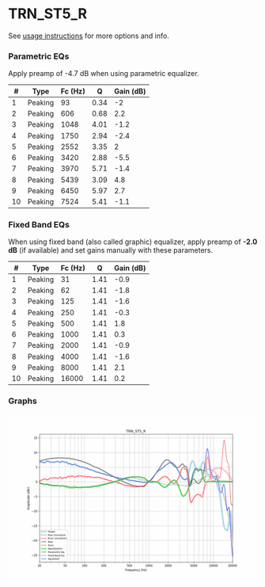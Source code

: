 # TRN_ST5_R
See [usage instructions](https://github.com/jaakkopasanen/AutoEq#usage) for more options and info.

### Parametric EQs
Apply preamp of -4.7 dB when using parametric equalizer.

|   # | Type    |   Fc (Hz) |    Q |   Gain (dB) |
|-----|---------|-----------|------|-------------|
|   1 | Peaking |        93 | 0.34 |        -2   |
|   2 | Peaking |       606 | 0.68 |         2.2 |
|   3 | Peaking |      1048 | 4.01 |        -1.2 |
|   4 | Peaking |      1750 | 2.94 |        -2.4 |
|   5 | Peaking |      2552 | 3.35 |         2   |
|   6 | Peaking |      3420 | 2.88 |        -5.5 |
|   7 | Peaking |      3970 | 5.71 |        -1.4 |
|   8 | Peaking |      5439 | 3.09 |         4.8 |
|   9 | Peaking |      6450 | 5.97 |         2.7 |
|  10 | Peaking |      7524 | 5.41 |        -1.1 |

### Fixed Band EQs
When using fixed band (also called graphic) equalizer, apply preamp of **-2.0 dB** (if available) and set gains manually with these parameters.

|   # | Type    |   Fc (Hz) |    Q |   Gain (dB) |
|-----|---------|-----------|------|-------------|
|   1 | Peaking |        31 | 1.41 |        -0.9 |
|   2 | Peaking |        62 | 1.41 |        -1.8 |
|   3 | Peaking |       125 | 1.41 |        -1.6 |
|   4 | Peaking |       250 | 1.41 |        -0.3 |
|   5 | Peaking |       500 | 1.41 |         1.8 |
|   6 | Peaking |      1000 | 1.41 |         0.3 |
|   7 | Peaking |      2000 | 1.41 |        -0.9 |
|   8 | Peaking |      4000 | 1.41 |        -1.6 |
|   9 | Peaking |      8000 | 1.41 |         2.1 |
|  10 | Peaking |     16000 | 1.41 |         0.2 |

### Graphs
![](./TRN_ST5_R.png)
